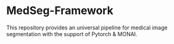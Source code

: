 # MedSeg-Framework
This repository provides an universal pipeline for medical image segmentation with the support of Pytorch &amp; MONAI.
